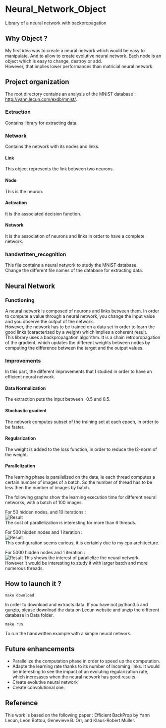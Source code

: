 # Neural_Network_Object
Library of a neural network with backpropagation

## Why Object ?
My first idea was to create a neural network which would be easy to manipulate. And to allow to create evolutive neural network. Each node is an object which is easy to change, destroy or add.  
However, that implies lower performances than matricial neural network.

## Project organization
The root directory contains an analysis of the MNIST database :  http://yann.lecun.com/exdb/mnist/.

### Extraction
Contains library for extracting data.

### Network
Contains the network with its nodes and links.
#### Link
This object represents the link between two neurons.
#### Node
This is the neuron.
#### Activation
It is the associated decision function.
#### Network
It is the association of neurons and links in order to have a complete network.

### handwritten_recognition
This file contains a neural network to study the MNIST database.  
Change the different file names of the database for extracting data.

## Neural Network
### Functioning
A neural network is composed of neurons and links between them. In order to compute a value through a neural network, you change the input value and you observe the output of the network.  
However, the network has to be trained on a data set in order to learn the good links (caracterized by a weight) which implies a coherent result.  
This library uses a backpropagation algorithm. It is a chain retropropagation of the gradient, which updates the different weights between nodes by computing the difference between the target and the output values.

### Improvements
In this part, the different improvements that I studied in order to have an efficient neural network.

#### Data Normalization
The extraction puts the input between -0.5 and 0.5.

#### Stochastic gradient
The network computes subset of the training set at each epoch, in order to be faster.

#### Regularization
The weight is added to the loss function, in order to reduce the l2-norm of the weight.

#### Parallelization
The learning phase is parallelized on the data, ie each thread computes a certain number of images of a batch. So the number of thread has to be less then the number of images by batch.  

The following graphs show the learning execution time for different neural networks, with a batch of 100 images.  

For 50 hidden nodes, and 10 iterations :  
![Result](https://raw.githubusercontent.com/Jeanselme/Neural_Network_Object/master/Images/50-10-100.png)  
The cost of parallelization is interesting for more than 6 threads.  

For 500 hidden nodes and 1 iteration :  
![Result](https://raw.githubusercontent.com/Jeanselme/Neural_Network_Object/master/Images/500-1-100.png)  
This configuration seems curious, it is certainly due to my cpu architecture.  

For 5000 hidden nodes and 1 iteration :  
![Result](https://raw.githubusercontent.com/Jeanselme/Neural_Network_Object/master/Images/5000-1-100.png)
This shows the interest of parallelize the neural network.  
However it would be interesting to study it with larger batch and more numerous threads.

## How to launch it ?
```
make download
```
In order to download and extracts data. If you have not python3.5 and gunzip, please download the data on Lecun website and unzip the different database in Data folder.  

```
make run
```
To run the handwritten example with a simple neural network.  

## Future enhancements
- Parallelize the computation phase in order to speed up the computation.
- Adapte the learning rate thanks to its number of incoming links. It would be interesting to see the impact of an evoluting regularization rate, which incresases when the neural network has good results.  
- Create evolutive neural network
- Create convolutional one.

## Reference
This work is based on the following paper : Efficient BackProp by Yann Lecun, Leon Bottou, Genevieve B. Orr, and Klaus-Robert Müller.
